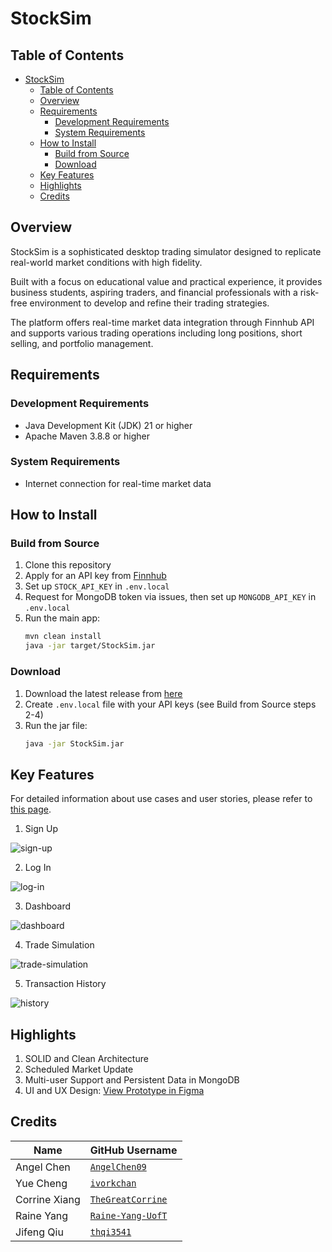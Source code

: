 # StockSim

## Table of Contents

- [StockSim](#stocksim)
  - [Table of Contents](#table-of-contents)
  - [Overview](#overview)
  - [Requirements](#requirements)
    - [Development Requirements](#development-requirements)
    - [System Requirements](#system-requirements)
  - [How to Install](#how-to-install)
    - [Build from Source](#build-from-source)
    - [Download](#download)
  - [Key Features](#key-features)
  - [Highlights](#highlights)
  - [Credits](#credits)

## Overview

StockSim is a sophisticated desktop trading simulator designed to replicate real-world market conditions with high fidelity.

Built with a focus on educational value and practical experience, it provides business students, aspiring traders, and financial professionals with a risk-free environment to develop and refine their trading strategies.

The platform offers real-time market data integration through Finnhub API and supports various trading operations including long positions, short selling, and portfolio management.

## Requirements

### Development Requirements

- Java Development Kit (JDK) 21 or higher
- Apache Maven 3.8.8 or higher

### System Requirements

- Internet connection for real-time market data

## How to Install

### Build from Source

1. Clone this repository
2. Apply for an API key from [Finnhub](https://finnhub.io/)
3. Set up `STOCK_API_KEY` in `.env.local`
4. Request for MongoDB token via issues, then set up `MONGODB_API_KEY` in `.env.local`
5. Run the main app:
   ```bash
   mvn clean install
   java -jar target/StockSim.jar
   ```

### Download

1. Download the latest release from [here](https://github.com/ivorkchan/StockSim/releases)
2. Create `.env.local` file with your API keys (see Build from Source steps 2-4)
3. Run the jar file:
   ```bash
   java -jar StockSim.jar
   ```

## Key Features

For detailed information about use cases and user stories, please refer to [this page](/docs/Project%20Overview.md).

1. Sign Up

![sign-up](/assets/images/3.0-snapshot-sign-up.png)

2. Log In

![log-in](/assets/images/3.0-snapshot-log-in.png)

3. Dashboard

![dashboard](/assets/images/3.0-snapshot-dashboard.png)

4. Trade Simulation

![trade-simulation](/assets/images/3.0-snapshot-trade-simulation.png)

5. Transaction History

![history](/assets/images/3.0-snapshot-history.png)

## Highlights

1. SOLID and Clean Architecture
2. Scheduled Market Update
3. Multi-user Support and Persistent Data in MongoDB
4. UI and UX Design: [View Prototype in Figma](https://www.figma.com/proto/tm5D32ALPuOvfL2lvpir9c/StockSim?page-id=89%3A589&node-id=89-603&node-type=canvas&viewport=351%2C190%2C0.14&t=2N4BKpzFNg0XUjDq-1&scaling=min-zoom&content-scaling=fixed&starting-point-node-id=89%3A603)

## Credits

| Name          | GitHub Username                                         |
| ------------- | ------------------------------------------------------- |
| Angel Chen    | [`AngelChen09`](https://github.com/AngelChen09)         |
| Yue Cheng     | [`ivorkchan`](https://github.com/ivorkchan)             |
| Corrine Xiang | [`TheGreatCorrine`](https://github.com/TheGreatCorrine) |
| Raine Yang    | [`Raine-Yang-UofT`](https://github.com/Raine-Yang-UofT) |
| Jifeng Qiu    | [`thqi3541`](https://github.com/thqi3541)               |

